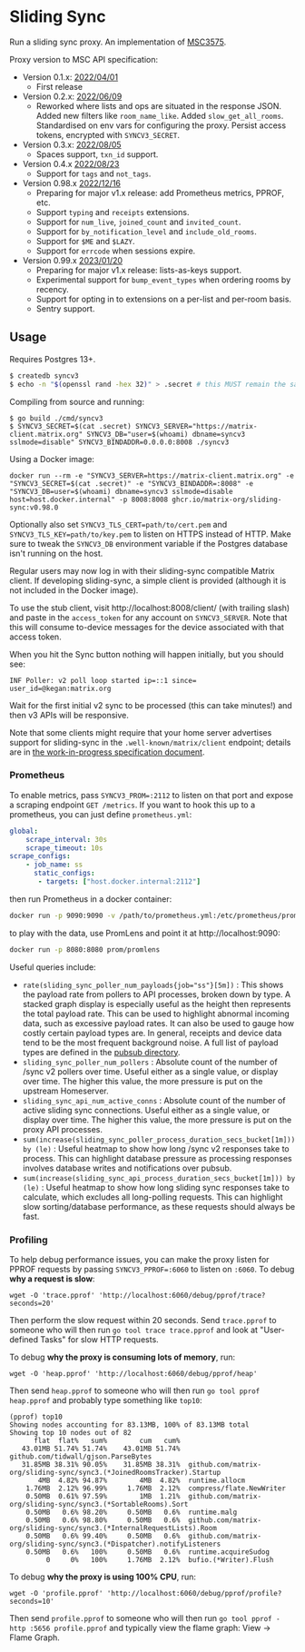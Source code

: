 # Sliding Sync

Run a sliding sync proxy. An implementation of [MSC3575](https://github.com/matrix-org/matrix-doc/blob/kegan/sync-v3/proposals/3575-sync.md).

Proxy version to MSC API specification:

-   Version 0.1.x: [2022/04/01](https://github.com/matrix-org/matrix-spec-proposals/blob/615e8f5a7bfe4da813bc2db661ed0bd00bccac20/proposals/3575-sync.md)
    -   First release
-   Version 0.2.x: [2022/06/09](https://github.com/matrix-org/matrix-spec-proposals/blob/3b2b3d547b41e4aeebbde2ad6e89606dd684a86c/proposals/3575-sync.md)
    -   Reworked where lists and ops are situated in the response JSON. Added new filters like `room_name_like`. Added `slow_get_all_rooms`. Standardised on env vars for configuring the proxy. Persist access tokens, encrypted with `SYNCV3_SECRET`.
-   Version 0.3.x: [2022/08/05](https://github.com/matrix-org/matrix-spec-proposals/blob/61decae837b5448b073fc5c718172f9b4d1e5e18/proposals/3575-sync.md)
    -   Spaces support, `txn_id` support.
-   Version 0.4.x [2022/08/23](https://github.com/matrix-org/matrix-spec-proposals/blob/59c83a857b4cf3cf6aca593c34efb44709b10d17/proposals/3575-sync.md)
    -   Support for `tags` and `not_tags`.
-   Version 0.98.x [2022/12/16](https://github.com/matrix-org/matrix-spec-proposals/blob/2538552705487ecef34abf1dd1afb61e25a06f28/proposals/3575-sync.md)
    -   Preparing for major v1.x release: add Prometheus metrics, PPROF, etc.
    -   Support `typing` and `receipts` extensions.
    -   Support for `num_live`, `joined_count` and `invited_count`.
    -   Support for `by_notification_level` and `include_old_rooms`.
    -   Support for `$ME` and `$LAZY`.
    -   Support for `errcode` when sessions expire.
-   Version 0.99.x [2023/01/20](https://github.com/matrix-org/matrix-spec-proposals/blob/b4b4e7ff306920d2c862c6ff4d245110f6fa5bc7/proposals/3575-sync.md)
    -   Preparing for major v1.x release: lists-as-keys support.
    -   Experimental support for `bump_event_types` when ordering rooms by recency.
    -   Support for opting in to extensions on a per-list and per-room basis.
    -   Sentry support.

## Usage

Requires Postgres 13+.

```bash
$ createdb syncv3
$ echo -n "$(openssl rand -hex 32)" > .secret # this MUST remain the same throughout the lifetime of the database created above.
```

Compiling from source and running:
```
$ go build ./cmd/syncv3
$ SYNCV3_SECRET=$(cat .secret) SYNCV3_SERVER="https://matrix-client.matrix.org" SYNCV3_DB="user=$(whoami) dbname=syncv3 sslmode=disable" SYNCV3_BINDADDR=0.0.0.0:8008 ./syncv3
```
Using a Docker image:
```
docker run --rm -e "SYNCV3_SERVER=https://matrix-client.matrix.org" -e "SYNCV3_SECRET=$(cat .secret)" -e "SYNCV3_BINDADDR=:8008" -e "SYNCV3_DB=user=$(whoami) dbname=syncv3 sslmode=disable host=host.docker.internal" -p 8008:8008 ghcr.io/matrix-org/sliding-sync:v0.98.0
```
Optionally also set `SYNCV3_TLS_CERT=path/to/cert.pem` and `SYNCV3_TLS_KEY=path/to/key.pem` to listen on HTTPS instead of HTTP.
Make sure to tweak the `SYNCV3_DB` environment variable if the Postgres database isn't running on the host.

Regular users may now log in with their sliding-sync compatible Matrix client. If developing sliding-sync, a simple client is provided (although it is not included in the Docker image).

To use the stub client, visit http://localhost:8008/client/ (with trailing slash) and paste in the `access_token` for any account on `SYNCV3_SERVER`. Note that this will consume to-device messages for the device associated with that access token.

When you hit the Sync button nothing will happen initially, but you should see:

```
INF Poller: v2 poll loop started ip=::1 since= user_id=@kegan:matrix.org
```

Wait for the first initial v2 sync to be processed (this can take minutes!) and then v3 APIs will be responsive.

Note that some clients might require that your home server advertises support for sliding-sync in the `.well-known/matrix/client` endpoint; details are in [the work-in-progress specification document](https://github.com/matrix-org/matrix-spec-proposals/blob/kegan/sync-v3/proposals/3575-sync.md#unstable-prefix).

### Prometheus

To enable metrics, pass `SYNCV3_PROM=:2112` to listen on that port and expose a scraping endpoint `GET /metrics`.
If you want to hook this up to a prometheus, you can just define `prometheus.yml`:
```yaml
global:
    scrape_interval: 30s
    scrape_timeout: 10s
scrape_configs:
    - job_name: ss
      static_configs:
       - targets: ["host.docker.internal:2112"]
```
then run Prometheus in a docker container:
```bash
docker run -p 9090:9090 -v /path/to/prometheus.yml:/etc/prometheus/prometheus.yml prom/prometheus
```
to play with the data, use PromLens and point it at http://localhost:9090:
```bash
docker run -p 8080:8080 prom/promlens
```
Useful queries include:
 - `rate(sliding_sync_poller_num_payloads{job="ss"}[5m])` : This shows the payload rate from pollers to API processes,
   broken down by type. A stacked graph display is especially useful as the height then represents the total payload
   rate. This can be used to highlight abnormal incoming data, such as excessive payload rates. It can also be used
   to gauge how costly certain payload types are. In general, receipts and device data tend to be the most frequent
   background noise. A full list of payload types are defined in the [pubsub directory](https://github.com/matrix-org/sliding-sync/blob/main/pubsub/v2.go).
 - `sliding_sync_poller_num_pollers` : Absolute count of the number of /sync v2 pollers over time. Useful either as a single value,
   or display over time. The higher this value, the more pressure is put on the upstream Homeserver.
 - `sliding_sync_api_num_active_conns` : Absolute count of the number of active sliding sync connections. Useful either as a single value,
   or display over time. The higher this value, the more pressure is put on the proxy API processes.
 - `sum(increase(sliding_sync_poller_process_duration_secs_bucket[1m])) by (le)` : Useful heatmap to show how long /sync v2 responses take to process.
   This can highlight database pressure as processing responses involves database writes and notifications over pubsub.
 - `sum(increase(sliding_sync_api_process_duration_secs_bucket[1m])) by (le)` : Useful heatmap to show how long sliding sync responses take to calculate,
   which excludes all long-polling requests. This can highlight slow sorting/database performance, as these requests should always be fast.

### Profiling

To help debug performance issues, you can make the proxy listen for PPROF requests by passing `SYNCV3_PPROF=:6060` to listen on `:6060`.
To debug **why a request is slow**:
```
wget -O 'trace.pprof' 'http://localhost:6060/debug/pprof/trace?seconds=20'
```
Then perform the slow request within 20 seconds. Send `trace.pprof` to someone who will then run `go tool trace trace.pprof` and look at "User-defined Tasks" for slow HTTP requests.

To debug **why the proxy is consuming lots of memory**, run:
```
wget -O 'heap.pprof' 'http://localhost:6060/debug/pprof/heap'
```
Then send `heap.pprof` to someone who will then run `go tool pprof heap.pprof` and probably type something like `top10`:
```
(pprof) top10
Showing nodes accounting for 83.13MB, 100% of 83.13MB total
Showing top 10 nodes out of 82
      flat  flat%   sum%        cum   cum%
   43.01MB 51.74% 51.74%    43.01MB 51.74%  github.com/tidwall/gjson.ParseBytes
   31.85MB 38.31% 90.05%    31.85MB 38.31%  github.com/matrix-org/sliding-sync/sync3.(*JoinedRoomsTracker).Startup
       4MB  4.82% 94.87%        4MB  4.82%  runtime.allocm
    1.76MB  2.12% 96.99%     1.76MB  2.12%  compress/flate.NewWriter
    0.50MB  0.61% 97.59%        1MB  1.21%  github.com/matrix-org/sliding-sync/sync3.(*SortableRooms).Sort
    0.50MB   0.6% 98.20%     0.50MB   0.6%  runtime.malg
    0.50MB   0.6% 98.80%     0.50MB   0.6%  github.com/matrix-org/sliding-sync/sync3.(*InternalRequestLists).Room
    0.50MB   0.6% 99.40%     0.50MB   0.6%  github.com/matrix-org/sliding-sync/sync3.(*Dispatcher).notifyListeners
    0.50MB   0.6%   100%     0.50MB   0.6%  runtime.acquireSudog
         0     0%   100%     1.76MB  2.12%  bufio.(*Writer).Flush
```

To debug **why the proxy is using 100% CPU**, run:
```
wget -O 'profile.pprof' 'http://localhost:6060/debug/pprof/profile?seconds=10'
```
Then send `profile.pprof` to someone who will then run `go tool pprof -http :5656 profile.pprof` and typically view the flame graph: View -> Flame Graph.
